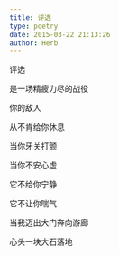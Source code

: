 ```yaml
---
title: 评选
type: poetry
date: 2015-03-22 21:13:26
author: Herb
---
```

评选

是一场精疲力尽的战役

你的敌人

从不肯给你休息

当你牙关打颤

当你不安心虚

它不给你宁静

它不让你喘气

当我迈出大门奔向游廊

心头一块大石落地
